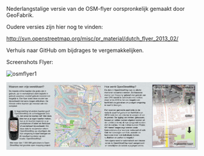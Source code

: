 Nederlangstalige versie van de OSM-flyer oorspronkelijk gemaakt door GeoFabrik. 

Oudere versies zijn hier nog te vinden:

http://svn.openstreetmap.org/misc/pr_material/dutch_flyer_2013_02/

Verhuis naar GitHub om bijdrages te vergemakkelijken.

Screenshots Flyer:

![osmflyer1](osmflyer1.png)

![osmflyer2](osmflyer2.png)